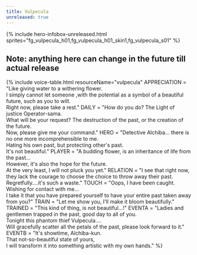 ```yaml
---
title: Vulpecula
unreleased: true
---
```


{% include hero-infobox-unreleased.html sprites="fg_vulpecula_h01,fg_vulpecula_h01_skin1,fg_vulpecula_s01" %}

## Note: anything here can change in the future till actual release

{% include voice-table.html resourceName="vulpecula"
APPRECIATION = "Like giving water to a withering flower.<br>I simply cannot let someone ,with the potential as a symbol of a beautiful future, such as you to wilt.<br>Right now, please take a rest."
DAILY = "How do you do? The Light of justice Operator-sama.<br>What will be your request? The destruction of the past, or the creation of the future.<br>Now, please give me your command."
HERO = "Detective Alchiba... there is no one more incomprehensible to me.<br>Hating his own past, but protecting other's past.<br>It's not beautiful."
PLAYER = "A budding flower, is an inheritance of life from the past…<br>However, it's also the hope for the future.<br>At the very least, I will not pluck you yet."
RELATION = "I see that right now, they lack the courage to choose the choice to throw away their past.<br>Regretfully….it's such a waste."
TOUCH = "Oops, I have been caught.<br>Wishing for contact with me…<br>I take it that you have prepared yourself to have your entire past taken away from you?"
TRAIN = "Let me show you, I'll make it bloom beautifully."
TRAINED = "This kind of thing, is not beautiful…!"
EVENTA = "Ladies and gentlemen trapped in the past, good day to all of you.<br>Tonight this phantom thief Vulpecula….<br>Will gracefully scatter all the petals of the past, please look forward to it."
EVENTB = "It's showtime, Alchiba-kun.<br>That not-so-beautiful state of yours,<br>I will transform it into something artistic with my own hands."
%}
